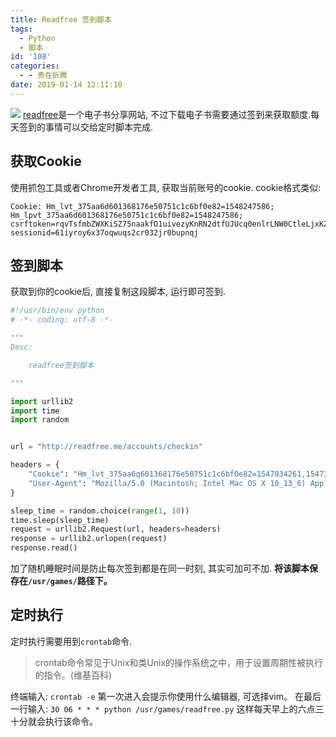 ```yaml
---
title: Readfree 签到脚本
tags:
  - Python
  - 脚本
id: '108'
categories:
  - - 贵在折腾
date: 2019-01-14 12:11:10
---
```


![](https://cdn.pixabay.com/photo/2016/09/21/16/11/hacking-1685092__480.jpg) [readfree](https://readfree.me/)是一个电子书分享网站, 不过下载电子书需要通过签到来获取额度.每天签到的事情可以交给定时脚本完成.
<!-- more -->
## 获取Cookie

使用抓包工具或者Chrome开发者工具, 获取当前账号的cookie. cookie格式类似:

```
Cookie: Hm_lvt_375aa6d601368176e50751c1c6bf0e82=1548247586; Hm_lpvt_375aa6d601368176e50751c1c6bf0e82=1548247586; csrftoken=rqvTsfmbZWXKiSZ75naakfO1uivezyKnRN2dtfUJUcq0enlrLNW0CtleLjxKZwzf; sessionid=61iyroy6x37oqwuqs2cr032jr0bupnqj
```

## 签到脚本

获取到你的cookie后, 直接复制这段脚本, 运行即可签到.

```python
#!/usr/bin/env python
# -*- coding: utf-8 -*-

"""
Desc:

    readfree签到脚本

"""

import urllib2
import time
import random


url = "http://readfree.me/accounts/checkin"

headers = {
    "Cookie": "Hm_lvt_375aa6q601368176e50751c1c6bf0e82=1547034261,1547364073; Hm_lpvt_375aa6d601368176e50751c1c6bf0e82=1542364556; sessionid=ec99pxnfjpf5qx2a7yxunskw3o0l440z; csrftoken=URVYo37WiTOteIzHN1r4SZ47GUFaUAiCphk7VZrBVu3n8OPg2Bi7aONjqTfnAPz8",
    "User-Agent": "Mozilla/5.0 (Macintosh; Intel Mac OS X 10_13_6) AppleWebKit/537.36 (KHTML, like Gecko) Chrome/68.0.3440.106 Safari/537.36"
}

sleep_time = random.choice(range(1, 10))
time.sleep(sleep_time)
request = urllib2.Request(url, headers=headers)
response = urllib2.urlopen(request)
response.read()
```

加了随机睡眠时间是防止每次签到都是在同一时刻, 其实可加可不加. **将该脚本保存在`/usr/games/`路径下。**

## 定时执行

定时执行需要用到`crontab`命令.

> crontab命令常见于Unix和类Unix的操作系统之中，用于设置周期性被执行的指令。(维基百科)

终端输入: `crontab -e` 第一次进入会提示你使用什么编辑器, 可选择vim。 在最后一行输入: `30 06 * * * python /usr/games/readfree.py` 这样每天早上的六点三十分就会执行该命令。